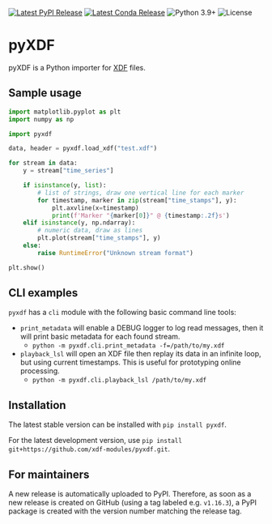 [![Latest PyPI Release](https://img.shields.io/pypi/v/pyxdf)](https://pypi.org/project/pyxdf/)
[![Latest Conda Release](https://img.shields.io/conda/vn/conda-forge/pyxdf)](https://anaconda.org/conda-forge/pyxdf)
![Python 3.9+](https://img.shields.io/badge/python-3.9+-green.svg)
![License](https://img.shields.io/github/license/xdf-modules/xdf-python)

pyXDF
=====

pyXDF is a Python importer for [XDF](https://github.com/sccn/xdf) files.

## Sample usage

``` python
import matplotlib.pyplot as plt
import numpy as np

import pyxdf

data, header = pyxdf.load_xdf("test.xdf")

for stream in data:
    y = stream["time_series"]

    if isinstance(y, list):
        # list of strings, draw one vertical line for each marker
        for timestamp, marker in zip(stream["time_stamps"], y):
            plt.axvline(x=timestamp)
            print(f'Marker "{marker[0]}" @ {timestamp:.2f}s')
    elif isinstance(y, np.ndarray):
        # numeric data, draw as lines
        plt.plot(stream["time_stamps"], y)
    else:
        raise RuntimeError("Unknown stream format")

plt.show()
```

## CLI examples

`pyxdf` has a `cli` module with the following basic command line tools:

* `print_metadata` will enable a DEBUG logger to log read messages, then it will print basic metadata for each found stream.
    * `python -m pyxdf.cli.print_metadata -f=/path/to/my.xdf`
* `playback_lsl` will open an XDF file then replay its data in an infinite loop, but using current timestamps. This is useful for prototyping online processing.
    * `python -m pyxdf.cli.playback_lsl /path/to/my.xdf` 

## Installation

The latest stable version can be installed with `pip install pyxdf`.

For the latest development version, use `pip install git+https://github.com/xdf-modules/pyxdf.git`.

## For maintainers

A new release is automatically uploaded to PyPI. Therefore, as soon as a new release is created on GitHub (using a tag labeled e.g. `v1.16.3`), a PyPI package is created with the version number matching the release tag.
